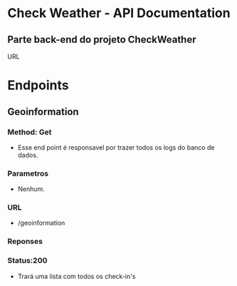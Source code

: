 # Check Weather - API Documentation
## Parte back-end do projeto CheckWeather

URL

# Endpoints

## Geoinformation
### Method: Get
- Esse end point é responsavel por trazer todos os logs do banco de dados.
### Parametros
- Nenhum.
### URL
- /geoinformation
### Reponses
### Status:200

- Trará uma lista com todos os check-in's
